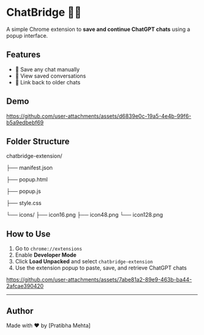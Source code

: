 # ChatBridge 🔗💬

A simple Chrome extension to **save and continue ChatGPT chats** using a popup interface.

## Features

- 💾 Save any chat manually
- 🧠 View saved conversations
- 🔄 Link back to older chats

## Demo 

https://github.com/user-attachments/assets/d6839e0c-19a5-4e4b-99f6-b5a9edbebf69


## Folder Structure

chatbridge-extension/

├── manifest.json

├── popup.html

├── popup.js

├── style.css

└── icons/
├── icon16.png
├── icon48.png
└── icon128.png


## How to Use

1. Go to `chrome://extensions`
2. Enable **Developer Mode**
3. Click **Load Unpacked** and select `chatbridge-extension`
4. Use the extension popup to paste, save, and retrieve ChatGPT chats

https://github.com/user-attachments/assets/7abe81a2-89e9-463b-ba44-2afcae390420



---

## Author

Made with ❤️ by [Pratibha Mehta]
